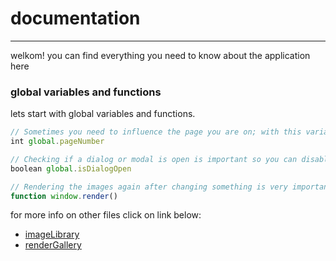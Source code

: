 # documentation

---
welkom! you can find everything you need to know about the application here

### global variables and functions
lets start with global variables and functions.
```javascript
// Sometimes you need to influence the page you are on; with this variable, you can change that.
int global.pageNumber

// Checking if a dialog or modal is open is important so you can disable certain keys while they are active or not.
boolean global.isDialogOpen

// Rendering the images again after changing something is very important, so it is a global function usually used with pageNumber.
function window.render()
```

for more info on other files click on link below:
- [imageLibrary](imageLIbrary.md)
- [renderGallery](renderGallery.md)



